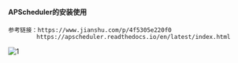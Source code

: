 #### APScheduler的安装使用

```
参考链接：https://www.jianshu.com/p/4f5305e220f0
        https://apscheduler.readthedocs.io/en/latest/index.html
```

![1](C:\Users\dell\Desktop\1.jpg)